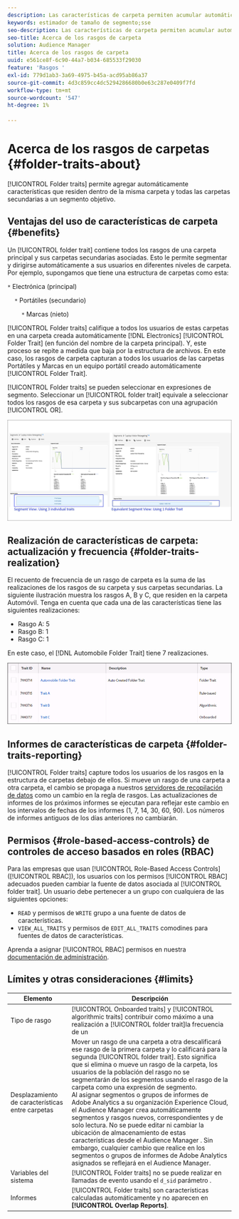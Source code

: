 ```yaml
---
description: Las características de carpeta permiten acumular automáticamente características que residen dentro de la misma carpeta y todas las carpetas secundarias en un segmento objetivo.
keywords: estimador de tamaño de segmento;sse
seo-description: Las características de carpeta permiten acumular automáticamente características que residen dentro de la misma carpeta y todas las carpetas secundarias en un segmento objetivo.
seo-title: Acerca de los rasgos de carpeta
solution: Audience Manager
title: Acerca de los rasgos de carpeta
uuid: e561ce8f-6c90-44a7-b034-685533f29030
feature: 'Rasgos '
exl-id: 779d1ab3-3a69-4975-b45a-acd95ab86a37
source-git-commit: 4d3c859cc4dc5294286680b0e63c287e0409f7fd
workflow-type: tm+mt
source-wordcount: '547'
ht-degree: 1%

---
```


# Acerca de los rasgos de carpetas {#folder-traits-about}

[!UICONTROL Folder traits] permite agregar automáticamente características que residen dentro de la misma carpeta y todas las carpetas secundarias a un segmento objetivo.

## Ventajas del uso de características de carpeta {#benefits}

Un [!UICONTROL folder trait] contiene todos los rasgos de una carpeta principal y sus carpetas secundarias asociadas. Esto le permite segmentar y dirigirse automáticamente a sus usuarios en diferentes niveles de carpeta. Por ejemplo, supongamos que tiene una estructura de carpetas como esta:

`*` Electrónica (principal)

    `*` Portátiles (secundario)

        `*` Marcas (nieto)

[!UICONTROL Folder traits] califique a todos los usuarios de estas carpetas en una carpeta creada automáticamente  [!DNL Electronics] [!UICONTROL Folder Trait] (en función del nombre de la carpeta principal). Y, este proceso se repite a medida que baja por la estructura de archivos. En este caso, los rasgos de carpeta capturan a todos los usuarios de las carpetas Portátiles y Marcas en un equipo portátil creado automáticamente [!UICONTROL Folder Trait].

[!UICONTROL Folder traits] se pueden seleccionar en expresiones de segmento. Seleccionar un [!UICONTROL folder trait] equivale a seleccionar todos los rasgos de esa carpeta y sus subcarpetas con una agrupación [!UICONTROL OR].

![](assets/folder-traits-compare-border.jpg)

## Realización de características de carpeta: actualización y frecuencia {#folder-traits-realization}

El recuento de frecuencia de un rasgo de carpeta es la suma de las realizaciones de los rasgos de su carpeta y sus carpetas secundarias. La siguiente ilustración muestra los rasgos A, B y C, que residen en la carpeta Automóvil. Tenga en cuenta que cada una de las características tiene las siguientes realizaciones:

* Rasgo A: 5
* Rasgo B: 1
* Rasgo C: 1

En este caso, el [!DNL Automobile Folder Trait] tiene 7 realizaciones.

![](assets/folder_traits_rollup_border.png)

## Informes de características de carpeta {#folder-traits-reporting}

[!UICONTROL Folder traits] capture todos los usuarios de los rasgos en la estructura de carpetas debajo de ellos. Si mueve un rasgo de una carpeta a otra carpeta, el cambio se propaga a nuestros [servidores de recopilación de datos](../../reference/system-components/components-data-collection.md) como un cambio en la regla de rasgos. Las actualizaciones de informes de los próximos informes se ejecutan para reflejar este cambio en los intervalos de fechas de los informes (1, 7, 14, 30, 60, 90). Los números de informes antiguos de los días anteriores no cambiarán.

## Permisos {#role-based-access-controls} de controles de acceso basados en roles (RBAC)

Para las empresas que usan [!UICONTROL Role-Based Access Controls] ([!UICONTROL RBAC]), los usuarios con los permisos [!UICONTROL RBAC] adecuados pueden cambiar la fuente de datos asociada al [!UICONTROL folder trait]. Un usuario debe pertenecer a un grupo con cualquiera de las siguientes opciones:

* `READ` y permisos de  `WRITE` grupo a una fuente de datos de características.
* `VIEW_ALL_TRAITS` y permisos de  `EDIT_ALL_TRAITS` comodines para fuentes de datos de características.

Aprenda a asignar [!UICONTROL RBAC] permisos en nuestra [documentación de administración](../../features/administration/administration-overview.md#create-group).

## Límites y otras consideraciones {#limits}

| Elemento | Descripción |
|---|---|
| Tipo de rasgo | [!UICONTROL Onboarded traits] y  [!UICONTROL algorithmic traits] contribuir como máximo a una realización a  [!UICONTROL folder trait]la frecuencia de un |
| Desplazamiento de características entre carpetas | Mover un rasgo de una carpeta a otra descalificará ese rasgo de la primera carpeta y lo calificará para la segunda [!UICONTROL folder trait]. Esto significa que si elimina o mueve un rasgo de la carpeta, los usuarios de la población del rasgo no se segmentarán de los segmentos usando el rasgo de la carpeta como una expresión de segmento. <br> Al asignar segmentos o grupos de informes de Adobe Analytics a su organización Experience Cloud, el Audience Manager crea automáticamente segmentos y rasgos nuevos, correspondientes y de solo lectura. No se puede editar ni cambiar la ubicación de almacenamiento de estas características desde el Audience Manager . Sin embargo, cualquier cambio que realice en los segmentos o grupos de informes de Adobe Analytics asignados se reflejará en el Audience Manager. |
| Variables del sistema | [!UICONTROL Folder traits] no se puede realizar en llamadas de evento usando el  `d_sid` parámetro . |
| Informes | [!UICONTROL Folder traits] son características calculadas automáticamente y no aparecen en  **[!UICONTROL Overlap Reports]**. |
